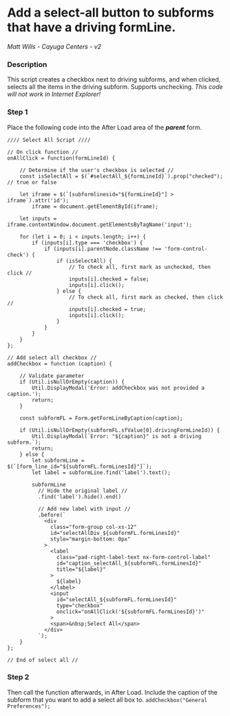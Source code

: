 # Add a select-all button to subforms that have a driving formLine.
_Matt Wills - Cayuga Centers - v2_
### Description
This script creates a checkbox next to driving subforms, and when clicked, selects all the items in the driving subform. Supports unchecking. _This code will not work in Internet Explorer!_

### Step 1
Place the following code into the After Load area of the **_parent_** form.
```
//// Select All Script ////

// On click function //
onAllClick = function(formLineId) {
    
    // Determine if the user's checkbox is selected //
    const isSelectAll = $(`#selectAll_${formLineId}`).prop("checked"); // true or false
    
    let iframe = $(`[subformlinesid="${formLineId}"] > iframe`).attr('id');
        iframe = document.getElementById(iframe);
    
    let inputs = iframe.contentWindow.document.getElementsByTagName('input');
    
    for (let i = 0; i < inputs.length; i++) {
        if (inputs[i].type === 'checkbox') {
            if (inputs[i].parentNode.className !== 'form-control-check') {
                if (isSelectAll) {
                    // To check all, first mark as unchecked, then click //
                    inputs[i].checked = false;
                    inputs[i].click();
                } else {
                    // To check all, first mark as checked, then click //
                    inputs[i].checked = true;
                    inputs[i].click();
                }
            }
        }
    }
};

// Add select all checkbox //
addCheckbox = function (caption) {
    
    // Validate parameter
    if (Util.isNullOrEmpty(caption)) {
        Util.DisplayModal('Error: addCheckbox was not provided a caption.');
        return;
    }
    
    const subformFL = Form.getFormLineByCaption(caption);
    
    if (Util.isNullOrEmpty(subformFL.sfValue[0].drivingFormLineId)) {
        Util.DisplayModal(`Error: "${caption}" is not a driving subform.`);
        return;
    } else {
        let subformLine = $(`[form_line_id="${subformFL.formLinesId}"]`);
        let label = subformLine.find('label').text();
        
        subformLine
          // Hide the original label //
          .find('label').hide().end()
          
          // Add new label with input //
          .before(`
            <div 
              class="form-group col-xs-12"
              id="selectAllDiv_${subformFL.formLinesId}"
              style="margin-bottom: 0px"
            >
              <label
                class="pad-right-label-text nx-form-control-label"
                id="caption_selectAll_${subformFL.formLinesId}"
                title="${label}"
              >
                ${label}
              </label>
              <input 
                id="selectAll_${subformFL.formLinesId}"
                type="checkbox" 
                onclick="onAllClick('${subformFL.formLinesId}')"
              >
              <span>&nbsp;Select All</span>
            </div>
          `);
    }
};

// End of select all //
```

### Step 2
Then call the function afterwards, in After Load. Include the caption of the subform that you want to add a select all box to.
```addCheckbox("General Preferences");```
